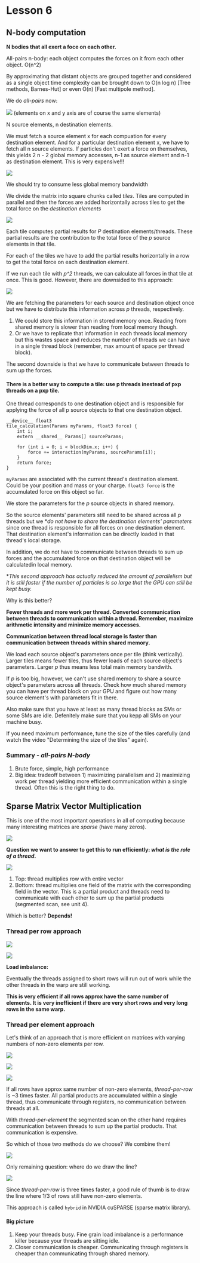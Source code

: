 # Lesson 6
## N-body computation
**N bodies that all exert a foce on each other.**

All-pairs n-body: each object computes the forces on it from each other object. O(n^2)

By approximating that distant objects are grouped together and considered as a single object time complexity can be brought down to O(n log n) [Tree methods, Barnes-Hut] or even O(n) [Fast multipole method].

We do *all-pairs* now:

![](pictures/screenshot1.png)
(elements on x and y axis are of course the same elements)

N source elements, n destination elements.

We must fetch a source element x for each compuation for every destination element. And for a particular destination element x, we have to fetch all n source elements. If particles don't exert a force on themselves, this yields 2 n - 2 global memory accesses, n-1 as source element and n-1 as destination element. This is very expensive!!!

![](pictures/screenshot2.png)

We should try to consume less global memory bandwidth

We divide the matrix into square chunks called *tiles*. Tiles are computed in parallel and then the forces are added horizontally across tiles to get the total force on the *destination elements*

![](pictures/screenshot3.png)

Each tile computes partial results for *P* destination elements/threads. These partial results are the contribution to the total force of the *p* source elements in that tile.

For each of the tiles we have to add the partial results horizontally in a row to get the total force on each destination element.

If we run each tile with *p^2* threads, we can calculate all forces in that tile at once. This is good. However, there are downsided to this approach:

![](pictures/screenshot4.png)

We are fetching the parameters for each source and destination object once but we have to distribute this information across *p* threads, respectively.

1. We could store this information in stored memory once. Reading from shared memory is slower than reading from local memory though.
2. Or we have to replicate that information in each threads local memory but this wastes space and reduces the number of threads we can have in a single thread block (remember, max amount of space per thread block).

The second downside is that we have to communicate between threads to sum up the forces.

#### There is a better way to compute a tile: use p threads inestead of pxp threads on a pxp tile.

One thread corresponds to one destination object and is responsible for applying the force of all p source objects to that one destination object.

```
__device__ float3
tile_calculation(Params myParams, float3 force) {
	int i;
	extern __shared__ Params[] sourceParams;
	
	for (int i = 0; i < blockDim.x; i++) {
		force += interaction(myParams, sourceParams[i]);
	}
	return force;
}
```

`myParams` are associated with the current thread's destination element. Could be your position and mass or your charge. `float3 force` is the accumulated force on this object so far.

We store the parameters for the 
*p* source objects in shared memory.

So the source elements' parameters still need to be shared across all *p* threads but we **do not have to share the destination elements' parameters* since one thread is responsible for all forces on one destination element. That destination element's information can be directly loaded in that thread's local storage.

In addition, we do not have to communicate between threads to sum up forces and the accumulated force on that destination object will be calculatedin local memory.

**This second approach has actually reduced the amount of parallelism but it is still faster if the number of particles is so large that the GPU can still be kept busy.*

Why is this better?

**Fewer threads and more work per thread. Converted communication between threads to communication within a thread. Remember, maximize arithmetic intensity and minimize memory accesses.**

**Communication between thread local storage is faster than communication between threads within shared memory.**

We load each source object's parameters once per tile (think vertically). Larger tiles means fewer tiles, thus fewer loads of each source object's parameters. Larger *p* thus means less total main memory bandwith.

If *p* is too big, however, we can't use shared memory to share a source object's parameters across all threads. Check how much shared memory you can have per thread block on your GPU and figure out how many source element's with parameters fit in there. 

Also make sure that you have at least as many thread blocks as SMs or some SMs are idle. Defenitely make sure that you kepp all SMs on your machine busy.

If you need maximum performance, tune the size of the tiles carefully (and watch the video "Determining the size of the tiles" again).

### Summary - *all-pairs N-body*

1. Brute force, simple, high performance
2. Big idea: tradeoff between 1) maximizing parallelism and 2) maximizing work per thread yielding more efficient communication within a single thread. Often this is the right thing to do.

## Sparse Matrix Vector Multiplication

This is one of the most important operations in all of computing because many interesting matrices are *sparse* (have many zeros).

![](pictures/screenshot5.png)

**Question we want to answer to get this to run efficiently: *what is the role of a thread*.**

![](pictures/screenshot6.png)

1. Top: thread multiplies row with entire vector
2. Bottom: thread multiplies one field of the matrix with the corresponding field in the vector. This is a partial product and threads need to communicate with each other to sum up the partial products (segmented scan, see unit 4).

Which is better? **Depends!**

### Thread per row approach

![](pictures/screenshot7.png)

![](pictures/screenshot8.png)

**Load imbalance:**

Eventually the threads assigned to short rows will run out of work while the other threads in the warp are still working.

**This is very efficient if all rows approx have the same number of elements. It is very inefficient if there are very short rows and very long rows in the same warp.**

### Thread per element approach

Let's think of an approach that is more efficient on matrices with varying numbers of non-zero elements per row.

![](pictures/screenshot0.png)

![](pictures/screenshot9.png)

![](pictures/screenshot10.png)

If all rows have approx same number of non-zero elements, *thread-per-row* is ~3 times faster. All partial products are accumulated within a single thread, thus communicate through registers, no communication between threads at all.

With *thread-per-element* the segmented scan on the other hand requires communication between threads to sum up the partial products. That communication is expensive.

So which of those two methods do we choose? We combine them!

![](pictures/screenshot11.png)

Only remaining question: where do we draw the line?

![](pictures/screenshot12.png)

Since *thread-per-row* is three times faster, a good rule of thumb is to draw the line where 1/3 of rows still have non-zero elements.

This approach is called `hybrid` in NVIDIA cuSPARSE (sparse matrix library).


#### Big picture

1. Keep your threads busy. Fine grain load imbalance is a performance killer because your threads are sitting idle.
2. Closer communication is cheaper. Communicating through registers is cheaper than communicating through shared memory.
